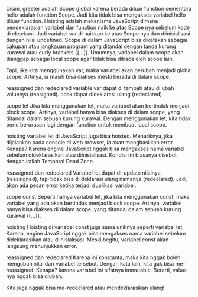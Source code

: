 Disini, greeter adalah Scope global karena berada diluar function sementara hello adalah function Scope. Jadi kita tidak bisa mengakses variabel hello diluar function.
Hoisting adalah mekanisme JavaScript dimana pendeklarasian variabel dan function naik ke atas Scope nya sebelum kode di eksekusi. Jadi variabel var di naikkan ke atas Scope nya dan diinisialisasi dengan nilai undefined.
Scope di dalam JavaScript bisa dikatakan sebagai cakupan atau jangkauan program yang ditandai dengan tanda kurung kurawal atau curly brackets ({...}).
Umumnya, variabel dalam scope akan dianggap sebagai local scope agar tidak bisa dibaca oleh scope lain.

Tapi, jika kita menggunakan var, maka variabel akan berubah menjadi global scope. Artinya, ia masih bisa diakses meski berada di dalam scope.

reassigned dan redeclared variable var dapat di tambah atau di ubah valuenya (reasigned). tidak dapat dideklarasi ulang (redeclared)

scope let Jika kita menggunakan let, maka variabel akan bertindak menjadi block scope. Artinya, variabel hanya bisa diakses di dalam scope, yang ditandai dalam sebuah kurung kurawal. Dengan menggunakan let, kita tidak perlu berurusan lagi dengan function untuk membuat local scope.

hoisting variabel let di JavaScript juga bisa hoisted. Menariknya, jika dijalankan pada console di web browser, ia akan menghasilkan error. Kenapa? Karena engine JavaScript nggak bisa mengakses nama variabel sebelum dideklarasikan atau diinisialisasi. Kondisi ini biasanya disebut dengan istilah Temporal Dead Zone

reassigned dan redeclared Variabel let dapat di-update nilainya (reassigned), tapi tidak bisa di deklarasi ulang namanya (redeclared). Jadi, akan ada pesan error ketika terjadi duplikasi variabel.

scope const Seperti halnya variabel let, jika kita menggunakan const, maka variabel yang ada akan bertindak menjadi block scope. Artinya, variabel hanya bisa diakses di dalam scope, yang ditandai dalam sebuah kurung kurawal ({...}).

hoisting Hoisting di variabel const juga sama uniknya seperti variabel let. Karena, engine JavaScript nggak bisa mengakses nama variabel sebelum dideklarasikan atau diinisialisasi. Meski begitu, variabel const akan langsung menunjukkan error.

reassigned dan redeclared Karena ini konstanta, maka kita nggak boleh mengubah nilai dari variabel tersebut. Dengan kata lain, kita gak bisa me-reassigned. Kenapa? karena variabel ini sifatnya immutable. Berarti, value-nya nggak bisa diubah.

Kita juga nggak bisa me-redeclared atau mendeklarasikan ulang!
